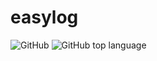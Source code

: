 # easylog

![GitHub](https://img.shields.io/github/license/dilsonlira/easylog)
![GitHub top language](https://img.shields.io/github/languages/top/dilsonlira/easylog)
